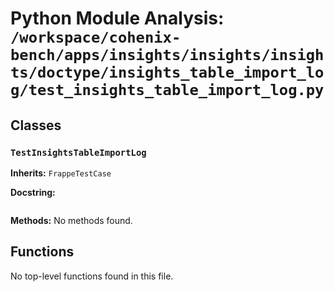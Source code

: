 # Python Module Analysis: `/workspace/cohenix-bench/apps/insights/insights/insights/doctype/insights_table_import_log/test_insights_table_import_log.py`

## Classes

### `TestInsightsTableImportLog`
**Inherits:** `FrappeTestCase`


**Docstring:**
```

```

**Methods:**
No methods found.




## Functions

No top-level functions found in this file.
